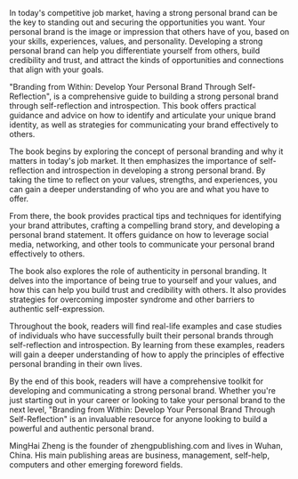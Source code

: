 

In today's competitive job market, having a strong personal brand can be the key to standing out and securing the opportunities you want. Your personal brand is the image or impression that others have of you, based on your skills, experiences, values, and personality. Developing a strong personal brand can help you differentiate yourself from others, build credibility and trust, and attract the kinds of opportunities and connections that align with your goals.

"Branding from Within: Develop Your Personal Brand Through Self-Reflection", is a comprehensive guide to building a strong personal brand through self-reflection and introspection. This book offers practical guidance and advice on how to identify and articulate your unique brand identity, as well as strategies for communicating your brand effectively to others.

The book begins by exploring the concept of personal branding and why it matters in today's job market. It then emphasizes the importance of self-reflection and introspection in developing a strong personal brand. By taking the time to reflect on your values, strengths, and experiences, you can gain a deeper understanding of who you are and what you have to offer.

From there, the book provides practical tips and techniques for identifying your brand attributes, crafting a compelling brand story, and developing a personal brand statement. It offers guidance on how to leverage social media, networking, and other tools to communicate your personal brand effectively to others.

The book also explores the role of authenticity in personal branding. It delves into the importance of being true to yourself and your values, and how this can help you build trust and credibility with others. It also provides strategies for overcoming imposter syndrome and other barriers to authentic self-expression.

Throughout the book, readers will find real-life examples and case studies of individuals who have successfully built their personal brands through self-reflection and introspection. By learning from these examples, readers will gain a deeper understanding of how to apply the principles of effective personal branding in their own lives.

By the end of this book, readers will have a comprehensive toolkit for developing and communicating a strong personal brand. Whether you're just starting out in your career or looking to take your personal brand to the next level, "Branding from Within: Develop Your Personal Brand Through Self-Reflection" is an invaluable resource for anyone looking to build a powerful and authentic personal brand.

MingHai Zheng is the founder of zhengpublishing.com and lives in Wuhan, China. His main publishing areas are business, management, self-help, computers and other emerging foreword fields.
